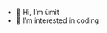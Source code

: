 - 👋 Hi, I’m ümit
- 👀 I’m interested in coding

<!---
umitkengil/umitkengil is a ✨ special ✨ repository because its `README.md` (this file) appears on your GitHub profile.
You can click the Preview link to take a look at your changes.
--->
